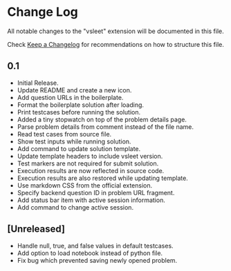 # Change Log

All notable changes to the "vsleet" extension will be documented in this file.

Check [Keep a Changelog](http://keepachangelog.com/) for recommendations on how
to structure this file.

## 0.1

- Initial Release.
- Update README and create a new icon.
- Add question URLs in the boilerplate.
- Format the boilerplate solution after loading.
- Print testcases before running the solution.
- Added a tiny stopwatch on top of the problem details page.
- Parse problem details from comment instead of the file name.
- Read test cases from source file.
- Show test inputs while running solution.
- Add command to update solution template.
- Update template headers to include vsleet version.
- Test markers are not required for submit solution.
- Execution results are now reflected in source code.
- Execution results are also restored while updating template.
- Use markdown CSS from the official extension.
- Specify backend question ID in problem URL fragment.
- Add status bar item with active session information.
- Add command to change active session.

## [Unreleased]

- Handle null, true, and false values in default testcases.
- Add option to load notebook instead of python file.
- Fix bug which prevented saving newly opened problem.
